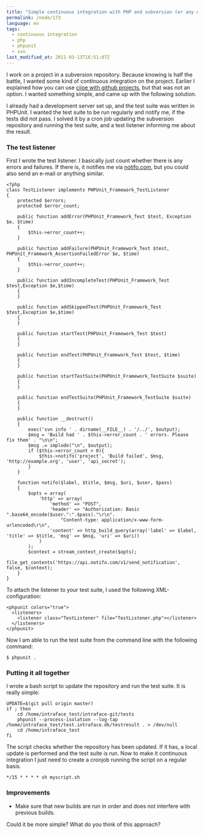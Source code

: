 ```yaml
---
title: "Simple continuous integration with PHP and subversion (or any other version control system)"
permalink: /node/173
language: en
tags:
  - continuous integration
  - php
  - phpunit
  - svn
last_modified_at: 2011-03-13T16:51:07Z
---
```


I work on a project in a subversion repository. Because knowing is half the battle, I wanted some kind of continuous integration on the project. Earlier I explained how you can use [cijoe with github projects](/node/165/), but that was not an option. I wanted something simple, and came up with the following solution.

I already had a development server set up, and the test suite was written in PHPUnit. I wanted the test suite to be run regularly and notify me, if the tests did not pass. I solved it by a cron job updating the subversion repository and running the test suite, and a test listener informing me about the result.

### The test listener

First I wrote the test listener. I basically just count whether there is any errors and failures. If there is, it notifies me via [notifo.com](http://notifo.com), but you could also send an e-mail or anything similar.

```
<?php
class TestListener implements PHPUnit_Framework_TestListener
{
    protected $errors;
    protected $error_count;

    public function addError(PHPUnit_Framework_Test $test, Exception $e, $time)
    {
        $this->error_count++;
    }

    public function addFailure(PHPUnit_Framework_Test $test, PHPUnit_Framework_AssertionFailedError $e, $time)
    {
        $this->error_count++;
    }

    public function addIncompleteTest(PHPUnit_Framework_Test $test,Exception $e,$time)
    {
    }

    public function addSkippedTest(PHPUnit_Framework_Test $test,Exception $e,$time)
    {
    }

    public function startTest(PHPUnit_Framework_Test $test)
    {
    }

    public function endTest(PHPUnit_Framework_Test $test, $time)
    {
    }

    public function startTestSuite(PHPUnit_Framework_TestSuite $suite)
    {
    }

    public function endTestSuite(PHPUnit_Framework_TestSuite $suite)
    {
    }

    public function __destruct()
    {
        exec('svn info ' . dirname(__FILE__) . '/../', $output);
        $msg = 'Build had ' . $this->error_count . ' errors. Please fix them' . "\n\n";
        $msg .= implode("\n", $output);
        if ($this->error_count > 0){
            $this->notifo('project', 'Build failed', $msg, 'http://example.org', 'user', 'api_secret');
        }
    }

    function notifo($label, $title, $msg, $uri, $user, $pass)
    {
        $opts = array(
            'http' => array(
                'method' => "POST",
                'header' => "Authorization: Basic ".base64_encode($user.":".$pass)."\r\n".
                    "Content-type: application/x-www-form-urlencoded\r\n",
                'content' => http_build_query(array('label' => $label, 'title' => $title, 'msg' => $msg, 'uri' => $uri))
            )
        );
        $context = stream_context_create($opts);
        file_get_contents('https://api.notifo.com/v1/send_notification', false, $context);
    }
}
```


To attach the listener to your test suite, I used the following XML-configuration:

  
```
<phpunit colors="true">
  <listeners>
    <listener class="TestListener" file="TestListener.php"></listener>
  </listeners>
</phpunit>
```

Now I am able to run the test suite from the command line with the following command:

`$ phpunit .`

### Putting it all together

I wrote a bash script to update the repository and run the test suite. It is really simple:

  
```
UPDATE=$(git pull origin master)
if ; then
    cd /home/intraface_test/intraface-git/tests
    phpunit --process-isolation --log-tap /home/intraface_test/test.intraface.dk/testresult . > /dev/null
    cd /home/intraface_test
fi
```

The script checks whether the repository has been updated. If it has, a local update is performed and the test suite is run. Now to make it continuous integration I just need to create a cronjob running the script on a regular basis.

  
```
*/15 * * * * sh myscript.sh
```

### Improvements

- Make sure that new builds are run in order and does not interfere with previous builds.

Could it be more simple? What do you think of this approach?
